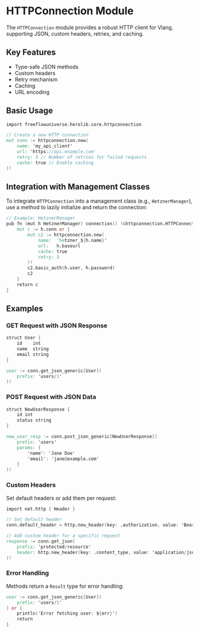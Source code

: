 # HTTPConnection Module

The `HTTPConnection` module provides a robust HTTP client for Vlang, supporting JSON, custom headers, retries, and caching.

## Key Features
- Type-safe JSON methods
- Custom headers
- Retry mechanism
- Caching
- URL encoding

## Basic Usage

```v
import freeflowuniverse.herolib.core.httpconnection

// Create a new HTTP connection
mut conn := httpconnection.new(
    name: 'my_api_client'
    url: 'https://api.example.com'
    retry: 3 // Number of retries for failed requests
    cache: true // Enable caching
)!
```

## Integration with Management Classes

To integrate `HTTPConnection` into a management class (e.g., `HetznerManager`), use a method to lazily initialize and return the connection:

```v
// Example: HetznerManager
pub fn (mut h HetznerManager) connection() !&httpconnection.HTTPConnection {
	mut c := h.conn or {
		mut c2 := httpconnection.new(
			name:  'hetzner_${h.name}'
			url:   h.baseurl
			cache: true
			retry: 3
		)!
		c2.basic_auth(h.user, h.password)
		c2
	}
	return c
}
```

## Examples

### GET Request with JSON Response

```v
struct User {
    id    int
    name  string
    email string
}

user := conn.get_json_generic[User](
    prefix: 'users/1'
)!
```

### POST Request with JSON Data

```v
struct NewUserResponse {
    id int
    status string
}

new_user_resp := conn.post_json_generic[NewUserResponse](
    prefix: 'users'
    params: {
        'name': 'Jane Doe'
        'email': 'jane@example.com'
    }
)!
```

### Custom Headers

Set default headers or add them per request:

```v
import net.http { Header }

// Set default header
conn.default_header = http.new_header(key: .authorization, value: 'Bearer your-token')

// Add custom header for a specific request
response := conn.get_json(
    prefix: 'protected/resource'
    header: http.new_header(key: .content_type, value: 'application/json')
)!
```

### Error Handling

Methods return a `Result` type for error handling:

```v
user := conn.get_json_generic[User](
    prefix: 'users/1'
) or {
    println('Error fetching user: ${err}')
    return
}
